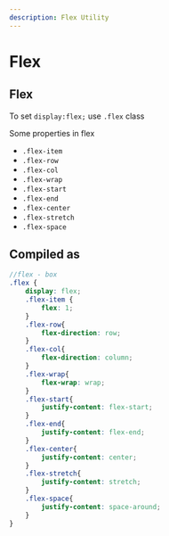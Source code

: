 ```yaml
---
description: Flex Utility
---
```


# Flex



## Flex

To set `display:flex;`  use `.flex` class&#x20;

Some properties in flex



* `.flex-item`
* `.flex-row`
* `.flex-col`
* `.flex-wrap`
* `.flex-start`
* `.flex-end`
* `.flex-center`
* `.flex-stretch`
* `.flex-space`



## Compiled as

```scss
//flex - box
.flex {
    display: flex;
    .flex-item {
        flex: 1;
    }
    .flex-row{
        flex-direction: row;
    }
    .flex-col{
        flex-direction: column;
    }
    .flex-wrap{
        flex-wrap: wrap;
    }
    .flex-start{
        justify-content: flex-start;
    }
    .flex-end{
        justify-content: flex-end;
    }
    .flex-center{
        justify-content: center;
    }
    .flex-stretch{
        justify-content: stretch;
    }
    .flex-space{
        justify-content: space-around;
    }
}

```
